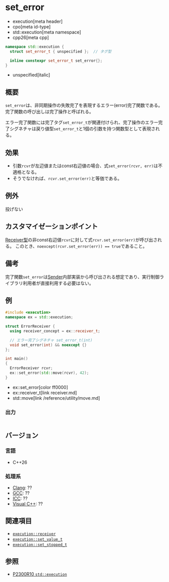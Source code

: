 # set_error
* execution[meta header]
* cpo[meta id-type]
* std::execution[meta namespace]
* cpp26[meta cpp]

```cpp
namespace std::execution {
  struct set_error_t { unspecified };  // タグ型

  inline constexpr set_error_t set_error{};
}
```
* unspecified[italic]

## 概要
`set_error`は、非同期操作の失敗完了を表現するエラー(error)完了関数である。完了関数の呼び出しは完了操作と呼ばれる。

エラー完了関数には完了タグ`set_error_t`が関連付けられ、完了操作のエラー完了シグネチャは戻り値型`set_error_t`と1個の引数を持つ関数型として表現される。


## 効果
- 引数`rcvr`が左辺値またはconst右辺値の場合、式`set_error(rcvr, err)`は不適格となる。
- そうでなければ、`rcvr.set_error(err)`と等価である。


## 例外
投げない


## カスタマイゼーションポイント
[Receiver型](receiver.md)の非const右辺値`rcvr`に対して式`rcvr.set_error(err)`が呼び出される。
このとき、`noexcept(rcvr.set_error(err)) == true`であること。


## 備考
完了関数`set_error`は[Sender](sender.md)内部実装から呼び出される想定であり、実行制御ライブラリ利用者が直接利用する必要はない。


## 例
```cpp example
#include <execution>
namespace ex = std::execution;

struct ErrorReceiver {
  using receiver_concept = ex::receiver_t;

  // エラー完了シグネチャ set_error_t(int)
  void set_error(int) && noexcept {}
};

int main()
{
  ErrorReceiver rcvr;
  ex::set_error(std::move(rcvr), 42);
}
```
* ex::set_error[color ff0000]
* ex::receiver_t[link receiver.md]
* std::move[link /reference/utility/move.md]

### 出力
```
```


## バージョン
### 言語
- C++26

### 処理系
- [Clang](/implementation.md#clang): ??
- [GCC](/implementation.md#gcc): ??
- [ICC](/implementation.md#icc): ??
- [Visual C++](/implementation.md#visual_cpp): ??


## 関連項目
- [`execution::receiver`](receiver.md)
- [`execution::set_value_t`](set_value.md)
- [`execution::set_stopped_t`](set_stopped.md)


## 参照
- [P2300R10 `std::execution`](https://www.open-std.org/jtc1/sc22/wg21/docs/papers/2024/p2300r10.html)
